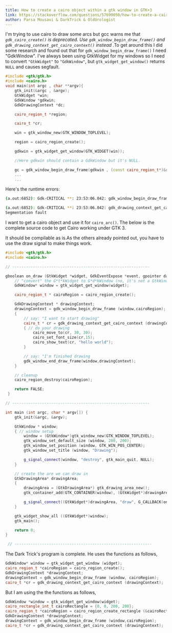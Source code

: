 ```yaml
---
title: How to create a cairo object within a gtk window in GTK+3
link: https://stackoverflow.com/questions/57699050/how-to-create-a-cairo-object-within-a-gtk-window-in-gtk3
author: Parsa Mousavi & DarkTrick & OldUrologist
---
```


I'm trying to use cairo to draw some arcs but gcc warns me that *`gdk_cairo_create()`
is deprecated. Use `gdk_window_begin_draw_frame()` and `gdk_drawing_context_get_cairo_context()`
instead* .To get around this I did some research and found out that for `gdk_window_begin_draw_frame()`
I need "GdkWindow". I've always been using GtkWidget for my windows so I
need to convert `"GtkWidget"` to `"GdkWindow"`, but `gtk_widget_get_window()`
returns `NULL` and causes segfault.

```c++
#include <gtk/gtk.h>
#include <cairo.h>
void main(int argc , char **argv){
    gtk_init(&argc , &argv);
    GtkWidget *win;
    GdkWindow *gdkwin;
    GdkDrawingContext *dc;

    cairo_region_t *region;

    cairo_t *cr;

    win = gtk_window_new(GTK_WINDOW_TOPLEVEL);

    region = cairo_region_create();

    gdkwin = gtk_widget_get_window(GTK_WIDGET(win));

    //Here gdkwin should contain a GdkWindow but it's NULL.

    gc = gdk_window_begin_draw_frame(gdkwin , (const cairo_region_t*)&region);
    ...
    ...
```

Here's the runtime errors:

```bash
(a.out:6852): Gdk-CRITICAL **: 23:53:06.042: gdk_window_begin_draw_frame: assertion 'GDK_IS_WINDOW (window)' failed

(a.out:6852): Gdk-CRITICAL **: 23:53:06.042: gdk_drawing_context_get_cairo_context: assertion 'GDK_IS_DRAWING_CONTEXT (context)' failed
Segmentation fault
```

I want to get a cairo object and use it for `cairo_arc()`. The below is the
complete source code to get Cairo working under GTK 3.

It should be compilable as is.As the others already pointed out, you have
to use the draw signal to make things work.

```c++
#include <gtk/gtk.h>
#include <cairo.h>

// ------------------------------------------------------------

gboolean on_draw (GtkWidget *widget, GdkEventExpose *event, gpointer data) {
    // "convert" the G*t*kWidget to G*d*kWindow (no, it's not a GtkWindow!)
    GdkWindow* window = gtk_widget_get_window(widget);

    cairo_region_t * cairoRegion = cairo_region_create();

    GdkDrawingContext * drawingContext;
    drawingContext = gdk_window_begin_draw_frame (window,cairoRegion);
    {
        // say: "I want to start drawing"
        cairo_t * cr = gdk_drawing_context_get_cairo_context (drawingContext);
        { // do your drawing
            cairo_move_to(cr, 30, 30);
            cairo_set_font_size(cr,15);
            cairo_show_text(cr, "hello world");
        }

        // say: "I'm finished drawing
        gdk_window_end_draw_frame(window,drawingContext);
    }

    // cleanup
    cairo_region_destroy(cairoRegion);

    return FALSE;
 }

// ------------------------------------------------------------

int main (int argc, char * argv[]) {
    gtk_init(&argc, &argv);

    GtkWindow * window;
    { // window setup
        window = (GtkWindow*)gtk_window_new(GTK_WINDOW_TOPLEVEL);
        gtk_window_set_default_size (window, 200, 200);
        gtk_window_set_position (window, GTK_WIN_POS_CENTER);
        gtk_window_set_title (window, "Drawing");

        g_signal_connect(window, "destroy", gtk_main_quit, NULL);
    }

    // create the are we can draw in
    GtkDrawingArea* drawingArea;
    {
        drawingArea = (GtkDrawingArea*) gtk_drawing_area_new();
        gtk_container_add(GTK_CONTAINER(window), (GtkWidget*)drawingArea);

        g_signal_connect((GtkWidget*)drawingArea, "draw", G_CALLBACK(on_draw), NULL);
    }

    gtk_widget_show_all ((GtkWidget*)window);
    gtk_main();

    return 0;
}

 // ------------------------------------------------------------
```

The Dark Trick's program is complete. He uses the functions as follows,

```c++
GdkWindow* window = gtk_widget_get_window (widget);
cairo_region_t *cairoRegion = cairo_region_create();
GdkDrawingContext *drawingContext;
drawingContext = gdk_window_begin_draw_frame (window, cairoRegion);
cairo_t *cr = gdk_drawing_context_get_cairo_context (drawingContext);
```

But I am using the the functions as follows,

```c++
GdkWindow *window = gtk_widget_get_window(widget);
cairo_rectangle_int_t cairoRectangle = {0, 0, 200, 200};
cairo_region_t *cairoRegion = cairo_region_create_rectangle (&cairoRectangle);
GdkDrawingContext *drawingContext;
drawingContext = gdk_window_begin_draw_frame (window,cairoRegion);
cairo_t *cr = gdk_drawing_context_get_cairo_context (drawingContext);
```
